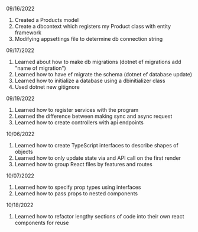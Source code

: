 09/16/2022

1. Created a Products model
2. Create a dbcontext which registers my Product class with entity framework
3. Modifying appsettings file to determine db connection string

09/17/2022

1. Learned about how to make db migrations (dotnet ef migrations add "name of migration")
2. Learned how to have ef migrate the schema (dotnet ef database update)
3. Learned how to initialize a database using a dbinitializer class
4. Used dotnet new gitignore

09/19/2022

1. Learned how to register services with the program
2. Learned the difference between making sync and async request
3. Learned how to create controllers with api endpoints

10/06/2022

1. Learned how to create TypeScript interfaces to describe shapes of objects
2. Learned how to only update state via and API call on the first render
3. Learned how to group React files by features and routes

10/07/2022

1. Learned how to specify prop types using interfaces
2. Learned how to pass props to nested components

10/18/2022

1. Learned how to refactor lengthy sections of code into their own react components for reuse
